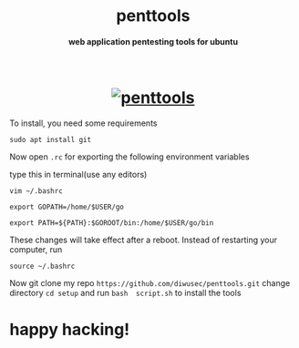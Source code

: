 <h1 align="center">penttools</h1>
<h4 align="center">web application pentesting tools for ubuntu</h4>

<h1 align="center">
  <br>
  <a href="https://github.com/diwusec/penttools"><img src="https://blogvaronis2.wpengine.com/wp-content/uploads/2020/05/varonis-pentesting-hero@2x-1-1.png" alt="penttools"></a>
  <br>
</h1>

To install, you need some requirements

```
sudo apt install git
```

Now open `.rc` for exporting the following environment variables
 
type this in terminal(use any editors)

`vim ~/.bashrc`
```
export GOPATH=/home/$USER/go
```
```
export PATH=${PATH}:$GOROOT/bin:/home/$USER/go/bin
```
These changes will take effect after a reboot. Instead of restarting your computer, run

`source ~/.bashrc`

Now git clone my repo `https://github.com/diwusec/penttools.git` change directory `cd setup` and run `bash  script.sh` to install the tools

# happy hacking!
